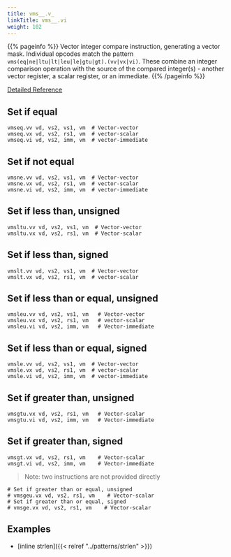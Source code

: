 ```yaml
---
title: vms__.v_
linkTitle: vms__.vi
weight: 102
---
```


{{% pageinfo %}}
Vector integer compare instruction, generating a vector mask.  Individual opcodes match the pattern
`vms(eq|ne|ltu|lt|leu|le|gtu|gt).(vv|vx|vi)`. These combine an integer comparison operation with the source of the
compared integer(s) - another vector register, a scalar register, or an immediate.
{{% /pageinfo %}}

[Detailed Reference](https://github.com/riscv/riscv-v-spec/blob/master/v-spec.adoc#118-vector-integer-compare-instructions)

## Set if equal

```text
vmseq.vv vd, vs2, vs1, vm  # Vector-vector
vmseq.vx vd, vs2, rs1, vm  # vector-scalar
vmseq.vi vd, vs2, imm, vm  # vector-immediate
```

## Set if not equal

```text
vmsne.vv vd, vs2, vs1, vm  # Vector-vector
vmsne.vx vd, vs2, rs1, vm  # vector-scalar
vmsne.vi vd, vs2, imm, vm  # vector-immediate
```

## Set if less than, unsigned

```text
vmsltu.vv vd, vs2, vs1, vm  # Vector-vector
vmsltu.vx vd, vs2, rs1, vm  # Vector-scalar
```

## Set if less than, signed

```text
vmslt.vv vd, vs2, vs1, vm  # Vector-vector
vmslt.vx vd, vs2, rs1, vm  # vector-scalar
```

## Set if less than or equal, unsigned

```text
vmsleu.vv vd, vs2, vs1, vm   # Vector-vector
vmsleu.vx vd, vs2, rs1, vm   # vector-scalar
vmsleu.vi vd, vs2, imm, vm   # Vector-immediate
```

## Set if less than or equal, signed

```text
vmsle.vv vd, vs2, vs1, vm  # Vector-vector
vmsle.vx vd, vs2, rs1, vm  # vector-scalar
vmsle.vi vd, vs2, imm, vm  # vector-immediate
```

## Set if greater than, unsigned

```text
vmsgtu.vx vd, vs2, rs1, vm   # Vector-scalar
vmsgtu.vi vd, vs2, imm, vm   # Vector-immediate
```

## Set if greater than, signed

```text
vmsgt.vx vd, vs2, rs1, vm    # Vector-scalar
vmsgt.vi vd, vs2, imm, vm    # Vector-immediate
```

>Note: two instructions are not provided directly

``` text
# Set if greater than or equal, unsigned
# vmsgeu.vx vd, vs2, rs1, vm    # Vector-scalar
# Set if greater than or equal, signed
# vmsge.vx vd, vs2, rs1, vm    # Vector-scalar
```

## Examples

* [inline strlen]({{< relref "../patterns/strlen" >}})